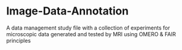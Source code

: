 # Image-Data-Annotation
A data management study file with a collection of experiments for microscopic data 
generated and tested by MRI using OMERO & FAIR principles




